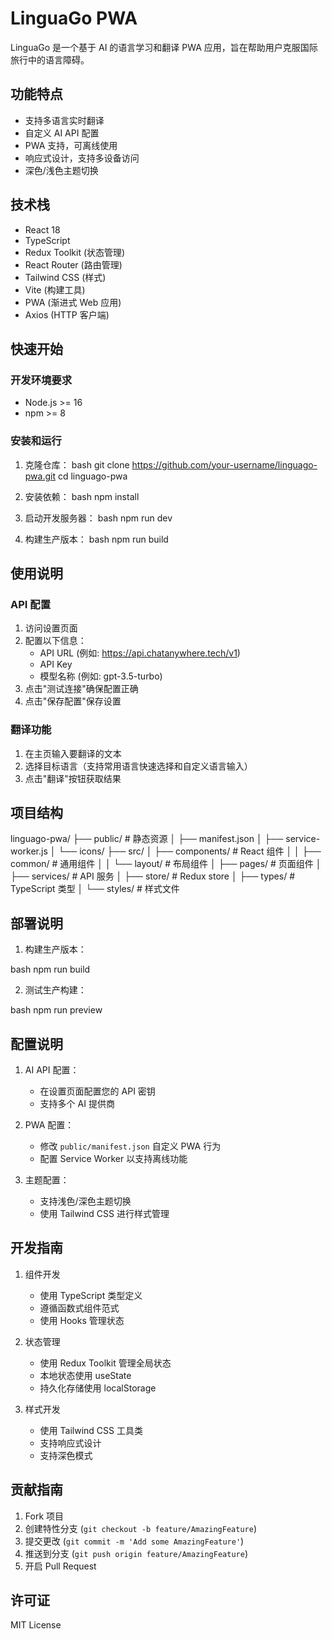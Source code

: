 # LinguaGo PWA

LinguaGo 是一个基于 AI 的语言学习和翻译 PWA 应用，旨在帮助用户克服国际旅行中的语言障碍。

## 功能特点

- 支持多语言实时翻译
- 自定义 AI API 配置
- PWA 支持，可离线使用
- 响应式设计，支持多设备访问
- 深色/浅色主题切换

## 技术栈

- React 18
- TypeScript
- Redux Toolkit (状态管理)
- React Router (路由管理)
- Tailwind CSS (样式)
- Vite (构建工具)
- PWA (渐进式 Web 应用)
- Axios (HTTP 客户端)

## 快速开始

### 开发环境要求

- Node.js >= 16
- npm >= 8

### 安装和运行

1. 克隆仓库：
bash
git clone https://github.com/your-username/linguago-pwa.git
cd linguago-pwa

2. 安装依赖：
bash
npm install

3. 启动开发服务器：
bash
npm run dev

4. 构建生产版本：
bash
npm run build

## 使用说明

### API 配置

1. 访问设置页面
2. 配置以下信息：
   - API URL (例如: https://api.chatanywhere.tech/v1)
   - API Key
   - 模型名称 (例如: gpt-3.5-turbo)
3. 点击"测试连接"确保配置正确
4. 点击"保存配置"保存设置

### 翻译功能

1. 在主页输入要翻译的文本
2. 选择目标语言（支持常用语言快速选择和自定义语言输入）
3. 点击"翻译"按钮获取结果

## 项目结构

linguago-pwa/
├── public/ # 静态资源
│ ├── manifest.json
│ ├── service-worker.js
│ └── icons/
├── src/
│ ├── components/ # React 组件
│ │ ├── common/ # 通用组件
│ │ └── layout/ # 布局组件
│ ├── pages/ # 页面组件
│ ├── services/ # API 服务
│ ├── store/ # Redux store
│ ├── types/ # TypeScript 类型
│ └── styles/ # 样式文件


## 部署说明

1. 构建生产版本：

bash
npm run build

2. 测试生产构建：

bash
npm run preview


## 配置说明

1. AI API 配置：
   - 在设置页面配置您的 API 密钥
   - 支持多个 AI 提供商

2. PWA 配置：
   - 修改 `public/manifest.json` 自定义 PWA 行为
   - 配置 Service Worker 以支持离线功能

3. 主题配置：
   - 支持浅色/深色主题切换
   - 使用 Tailwind CSS 进行样式管理

## 开发指南

1. 组件开发
   - 使用 TypeScript 类型定义
   - 遵循函数式组件范式
   - 使用 Hooks 管理状态

2. 状态管理
   - 使用 Redux Toolkit 管理全局状态
   - 本地状态使用 useState
   - 持久化存储使用 localStorage

3. 样式开发
   - 使用 Tailwind CSS 工具类
   - 支持响应式设计
   - 支持深色模式

## 贡献指南

1. Fork 项目
2. 创建特性分支 (`git checkout -b feature/AmazingFeature`)
3. 提交更改 (`git commit -m 'Add some AmazingFeature'`)
4. 推送到分支 (`git push origin feature/AmazingFeature`)
5. 开启 Pull Request

## 许可证

MIT License